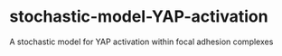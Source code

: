 # stochastic-model-YAP-activation
A stochastic model for YAP activation within focal adhesion complexes
